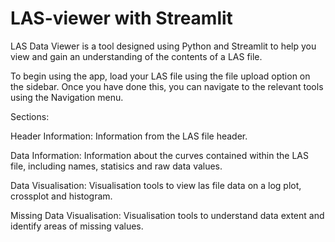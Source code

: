 # LAS-viewer with Streamlit

LAS Data Viewer is a tool designed using Python and Streamlit to help you view and gain an understanding of the contents of a LAS file.

To begin using the app, load your LAS file using the file upload option on the sidebar. Once you have done this, you can navigate to the relevant tools using the Navigation menu.


Sections:

Header Information: Information from the LAS file header.

Data Information: Information about the curves contained within the LAS file, including names, statisics and raw data values.

Data Visualisation: Visualisation tools to view las file data on a log plot, crossplot and histogram.

Missing Data Visualisation: Visualisation tools to understand data extent and identify areas of missing values.
